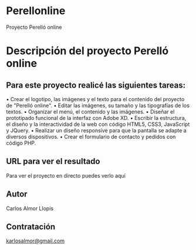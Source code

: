 # Perellonline
Proyecto Perelló online

# Descripción del proyecto Perelló online 

## Para este proyecto realicé las siguientes tareas: 

• Crear el logotipo, las imágenes y el texto para el contenido del proyecto de "Perelló online".
• Editar las imágenes, su tamaño y las tipografías de los textos.
• Organizar el menú, el contenido y las imágenes. 
• Diseñar el prototipado funcional de la interfaz con Adobe XD. 
• Escribir la estructura, el diseño y la interactividad de la web con código HTML5, CSS3, JavaScript y JQuery.
• Realizar un diseño responsive para que la pantalla se adapte a diversos dispositivos.
• Crear el formulario de contacto y pedidos con código PHP.

## URL para ver el resultado
Para ver el proyecto en directo puedes verlo aquí 

## Autor
Carlos Almor Llopis

## Contratación
karlosalmor@gmail.com
